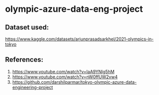 # olympic-azure-data-eng-project

## Dataset used:
https://www.kaggle.com/datasets/arjunprasadsarkhel/2021-olympics-in-tokyo

## References:
1. https://www.youtube.com/watch?v=IaA9YNlg5hM
2. https://www.youtube.com/watch?v=nW0ffUW2vw4
3. https://github.com/darshilparmar/tokyo-olympic-azure-data-engineering-project
